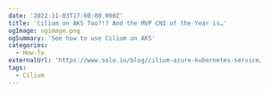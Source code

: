 ```yaml
---
date: '2022-11-03T17:00:00.000Z'
title: 'Cilium on AKS Too?!? And the MVP CNI of the Year is…'
ogImage: ogimage.png
ogSummary: 'See how to use Cilium on AKS'
categories:
  - How-To
externalUrl: 'https://www.solo.io/blog/cilium-azure-kubernetes-service/'
tags:
  - Cilium
---
```

